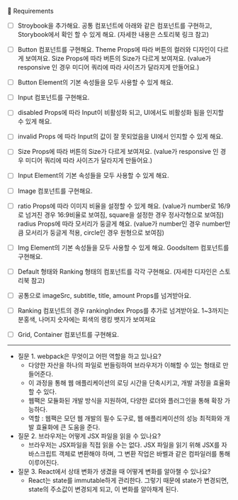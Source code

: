📝 Requirements

- [ ] Stroybook을 추가해요.
공통 컴포넌트에 아래와 같은 컴포넌트를 구현하고, Storybook에서 확인 할 수 있게 해요. (자세한 내용은 스토리북 링크 참고)

- [ ] Button 컴포넌트를 구현해요.
Theme Props에 따라 버튼의 컬러와 디자인이 다르게 보여져요.
Size Props에 따라 버튼의 Size가 다르게 보여져요. (value가 responsive 인 경우 미디어 쿼리에 따라 사이즈가 달라지게 만들어요.)

- [ ] Button Element의 기본 속성들을 모두 사용할 수 있게 해요.

- [ ] Input 컴포넌트를 구현해요.

- [ ] disabled Props에 따라 Input이 비활성화 되고, UI에서도 비활성화 됨을 인지할 수 있게 해요.

- [ ] invalid Props 에 따라 Input의 값이 잘 못되었음을 UI에서 인지할 수 있게 해요.

- [ ] Size Props에 따라 버튼의 Size가 다르게 보여져요. (value가 responsive 인 경우 미디어 쿼리에 따라 사이즈가 달라지게 만들어요.)

- [ ] Input Element의 기본 속성들을 모두 사용할 수 있게 해요.

- [ ] Image 컴포넌트를 구현해요.

- [ ] ratio Props에 따라 이미지 비율을 설정할 수 있게 해요. (value가 number로 16/9로 넘겨진 경우 16:9비율로 보여짐, square을 설정한 경우 정사각형으로 보여짐)
radius Props에 따라 모서리가 둥글게 해요. (value가 number인 경우 number만큼 모서리가 둥글게 적용, circle인 경우 원형으로 보여짐)

- [ ] Img Element의 기본 속성들을 모두 사용할 수 있게 해요.
GoodsItem 컴포넌트를 구현해요.

- [ ] Default 형태와 Ranking 형태의 컴포넌트를 각각 구현해요. (자세한 디자인은 스토리북 참고)

- [ ] 공통으로 imageSrc, subtitle, title, amount Props를 넘겨받아요.

- [ ] Ranking 컴포넌트의 경우 rankingIndex Props를 추가로 넘겨받아요. 1~3까지는 분홍색, 나머지 숫자에는 회색의 랭킹 뱃지가 보여져요

- [ ] Grid, Container 컴포넌트를 구현해요.




---

- 질문 1. webpack은 무엇이고 어떤 역할을 하고 있나요?
	- 다양한 자산을 하나의 파일로 번들링하여 브라우저가 이해할 수 있는 형태로 만들어준다.
	- 이 과정을 통해 웹 애플리케이션의 로딩 시간을 단축시키고, 개발 과정을 효율화 할 수 있다. 
	- 웹팩은 모듈화된 개발 방식을 지원하여, 다양한 로더와 플러그인을 통해 확장 가능하다.
	- 역할 : 웹팩은 모던 웹 개발의 필수 도구로, 웹 애플리케이션의 성능 최적화와 개발 효율화에 큰 도움을 준다.
- 질문 2. 브라우저는 어떻게 JSX 파일을 읽을 수 있나요?
	- 브라우저는 JSX파일을 직접 읽을 수는 없다. JSX 파일을 읽기 위해 JSX를 자바스크립트 객체로 변환해야 하며, 그 변환 작업은 바벨과 같은 컴파일러를 통해 이루어진다.
- 질문 3. React에서 상태 변화가 생겼을 때 어떻게 변화를 알아챌 수 있나요?
	- React는 state를 immutable하게 관리한다. 그렇기 때문에 state가 변경되면, state의 주소값이 변경되게 되고, 이 변화를 알아채게 된다.
